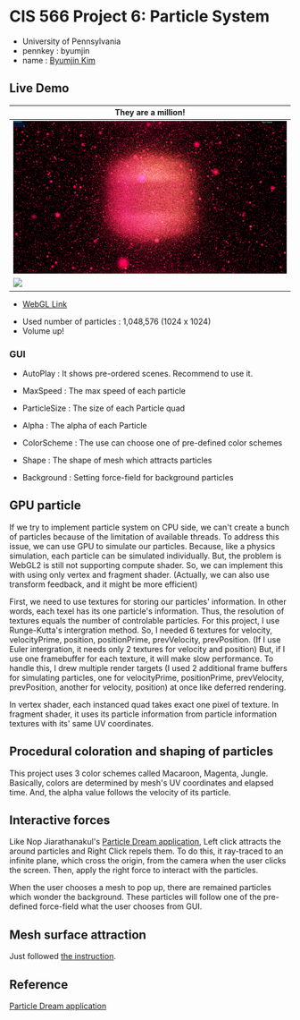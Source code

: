 # CIS 566 Project 6: Particle System

* University of Pennsylvania
* pennkey : byumjin
* name : [Byumjin Kim](https://github.com/byumjin)


## Live Demo

| They are a million! |
| --- |
| [![](imgs/main.png)](https://byumjin.github.io/WebGL2-GPU-Particle/) |
| [![](imgs/main.gif)](https://byumjin.github.io/WebGL2-GPU-Particle/) |

* [WebGL Link](https://byumjin.github.io/WebGL2-GPU-Particle/)

- Used number of particles : 1,048,576 (1024 x 1024)
- Volume up!


### GUI

- AutoPlay : It shows pre-ordered scenes. Recommend to use it.

- MaxSpeed : The max speed of each particle
- ParticleSize : The size of each Particle quad
- Alpha : The alpha of each Particle

- ColorScheme : The use can choose one of pre-defined color schemes
- Shape : The shape of mesh which attracts particles
- Background : Setting force-field for background particles


## GPU particle

If we try to implement particle system on CPU side, we can't create a bunch of particles because of the limitation of available threads.
To address this issue, we can use GPU to simulate our particles. Because, like a physics simulation, each particle can be simulated individually.
But, the problem is WebGL2 is still not supporting compute shader. So, we can implement this with using only vertex and fragment shader. (Actually, we can also use transform feedback, and it might be more efficient)

First, we need to use textures for storing our particles' information. In other words, each texel has its one particle's information. Thus, the resolution of textures equals the number of controlable particles.
For this project, I use Runge-Kutta's intergration method. So, I needed 6 textures for velocity, velocityPrime, position, positionPrime, prevVelocity, prevPosition. (If I use Euler intergration, it needs only 2 textures for velocity and position)
But, if I use one framebuffer for each texture, it will make slow performance. To handle this, I drew multiple render targets (I used 2 additional frame buffers for simulating particles, one for velocityPrime, positionPrime, prevVelocity, prevPosition, another for velocity, position) at once like deferred rendering.

In vertex shader, each instanced quad takes exact one pixel of texture. In fragment shader, it uses its particle information from particle information textures with its' same UV coordinates.


## Procedural coloration and shaping of particles

This project uses 3 color schemes called Macaroon, Magenta, Jungle.
Basically, colors are determined by mesh's UV coordinates and elapsed time.
And, the alpha value follows the velocity of its particle. 


## Interactive forces

Like Nop Jiarathanakul's [Particle Dream application](http://www.iamnop.com/particles/), Left click attracts the around particles and Right Click repels them.
To do this, it ray-traced to an infinite plane, which cross the origin, from the camera when the user clicks the screen.
Then, apply the right force to interact with the particles.

When the user chooses a mesh to pop up, there are remained particles which wonder the background.
These particles will follow one of the pre-defined force-field what the user chooses from GUI.


## Mesh surface attraction

Just followed [the instruction](https://github.com/CIS-566-2018/homework-6-particle-system-eldu).


## Reference

[Particle Dream application](http://www.iamnop.com/particles/)


